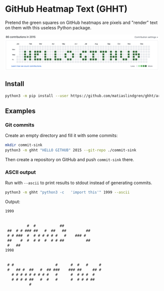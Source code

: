 # GitHub Heatmap Text (GHHT)

Pretend the green squares on GitHub heatmaps are pixels and "render" text on them with this useless Python package.

![alt](./img/screenshot.png "GitHub contribution heatmap with a commit pattern that spells out 'HELLO GITHUB' in capital letters")

## Install

```bash
python3 -m pip install --user https://github.com/matiaslindgren/ghht/archive/v0.3.1.zip
```

## Examples

### Git commits

Create an empty directory and fill it with some commits:
```bash
mkdir commit-sink
python3 -m ghht "HELLO GITHUB" 2015 --git-repo ./commit-sink
```
Then create a repository on GitHub and push `commit-sink` there.

### ASCII output

Run with `--ascii` to print results to stdout instead of generating commits.
```bash
python3 -m ghht "python3 -c   'import this'" 1999 --ascii
```
Output:
```
1999


          #  #           ##
 ##  # # ### ##   #  ##   ##         ##
 # # ###  #  # # # # # #   #    ### #
 ##    #  #  # #  #  # # ##          ##
 #   ##
1998


 # #                   #      #  #   #     #
 #   ## #  ##   #  ## ###    ### ##     ## #
   # # # # # # # # #   #      #  # # #  #
   # # # # ##   #  #   #      #  # # # ##
           #
```
